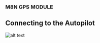 ### M8N GPS MODULE
## Connecting to the Autopilot
![alt text](https://i.ebayimg.com/images/g/wggAAOSwopNe4zKN/s-l64.jpg)
